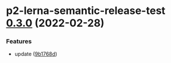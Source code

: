 # p2-lerna-semantic-release-test [0.3.0](https://github.com/QuinnLee/lerna/compare/p2-lerna-semantic-release-test@0.2.0...p2-lerna-semantic-release-test@0.3.0) (2022-02-28)


### Features

* update ([9b1768d](https://github.com/QuinnLee/lerna/commit/9b1768d88b3db9099fd5f059de0d81b8c568c259))
